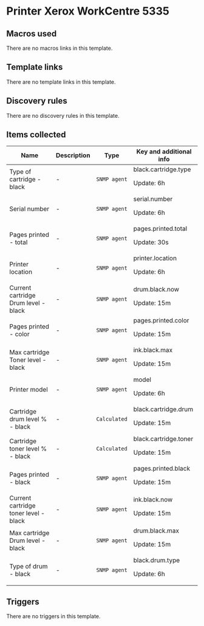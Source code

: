# Printer Xerox WorkCentre 5335

## Macros used

There are no macros links in this template.

## Template links

There are no template links in this template.

## Discovery rules

There are no discovery rules in this template.

## Items collected

|Name|Description|Type|Key and additional info|
|----|-----------|----|----|
|Type of cartridge - black|<p>-</p>|`SNMP agent`|black.cartridge.type<p>Update: 6h</p>|
|Serial number|<p>-</p>|`SNMP agent`|serial.number<p>Update: 6h</p>|
|Pages printed - total|<p>-</p>|`SNMP agent`|pages.printed.total<p>Update: 30s</p>|
|Printer location|<p>-</p>|`SNMP agent`|printer.location<p>Update: 6h</p>|
|Current cartridge Drum level - black|<p>-</p>|`SNMP agent`|drum.black.now<p>Update: 15m</p>|
|Pages printed - color|<p>-</p>|`SNMP agent`|pages.printed.color<p>Update: 15m</p>|
|Max cartridge Toner level - black|<p>-</p>|`SNMP agent`|ink.black.max<p>Update: 15m</p>|
|Printer model|<p>-</p>|`SNMP agent`|model<p>Update: 6h</p>|
|Cartridge drum level % - black|<p>-</p>|`Calculated`|black.cartridge.drum<p>Update: 15m</p>|
|Cartridge toner level % - black|<p>-</p>|`Calculated`|black.cartridge.toner<p>Update: 15m</p>|
|Pages printed - black|<p>-</p>|`SNMP agent`|pages.printed.black<p>Update: 15m</p>|
|Current cartridge toner level - black|<p>-</p>|`SNMP agent`|ink.black.now<p>Update: 15m</p>|
|Max cartridge Drum level - black|<p>-</p>|`SNMP agent`|drum.black.max<p>Update: 15m</p>|
|Type of drum - black|<p>-</p>|`SNMP agent`|black.drum.type<p>Update: 6h</p>|
## Triggers

There are no triggers in this template.


